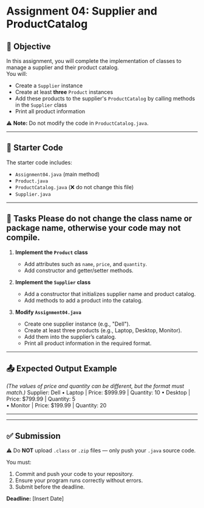 # Assignment 04: Supplier and ProductCatalog

## 📌 Objective
In this assignment, you will complete the implementation of classes to manage a supplier and their product catalog.  
You will:
- Create a `Supplier` instance
- Create at least **three** `Product` instances
- Add these products to the supplier's `ProductCatalog` by calling methods in the `Supplier` class
- Print all product information

⚠️ **Note:** Do not modify the code in `ProductCatalog.java`.

---

## 📝 Starter Code
The starter code includes:
- `Assignment04.java` (main method)
- `Product.java`
- `ProductCatalog.java` (❌ do not change this file)
- `Supplier.java`

---

## 🚀 Tasks  Please do not change the class name or package name, otherwise your code may not compile.
1. **Implement the `Product` class**  
   - Add attributes such as `name`, `price`, and `quantity`.
   - Add constructor and getter/setter methods.

2. **Implement the `Supplier` class**  
   - Add a constructor that initializes supplier name and product catalog.
   - Add methods to add a product into the catalog.

3. **Modify `Assignment04.java`**  
   - Create one supplier instance (e.g., "Dell").
   - Create at least three products (e.g., Laptop, Desktop, Monitor).
   - Add them into the supplier’s catalog.
   - Print all product information in the required format.

---

## 📤 Expected Output Example  
*(The values of price and quantity can be different, but the format must match.)*
Supplier: Dell
	•	Laptop  | Price: $999.99 | Quantity: 10	
	•	Desktop | Price: $799.99 | Quantity: 5	
	•	Monitor | Price: $199.99 | Quantity: 20

---

---

## ✅ Submission  
⚠️ Do **NOT** upload `.class` or `.zip` files — only push your `.java` source code.  

You must:  
1. Commit and push your code to your repository.  
2. Ensure your program runs correctly without errors.  
3. Submit before the deadline.  

**Deadline:** [Insert Date]  
